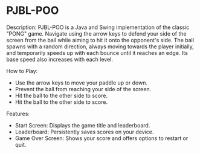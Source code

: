 # PJBL-POO

Description:
PJBL-POO is a Java and Swing implementation of the classic "PONG" game. Navigate using the arrow keys to defend your side of the screen from the ball while aiming to hit it onto the opponent's side. The ball spawns with a random direction, always moving towards the player initially, and temporarily speeds up with each bounce until it reaches an edge. Its base speed also increases with each level.

How to Play:
* Use the arrow keys to move your paddle up or down.
* Prevent the ball from reaching your side of the screen.
* Hit the ball to the other side to score.
* Hit the ball to the other side to score.
  
Features:
* Start Screen: Displays the game title and leaderboard.
* Leaderboard: Persistently saves scores on your device.
* Game Over Screen: Shows your score and offers options to restart or quit.
